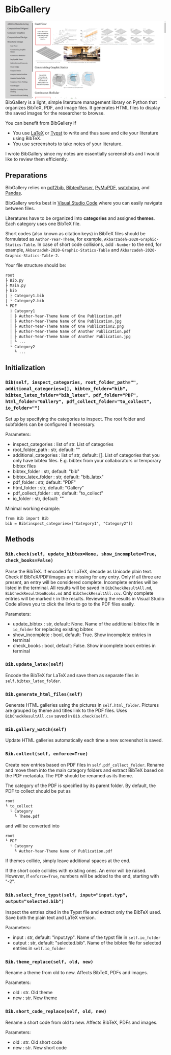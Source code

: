 # BibGallery

![img.png](img.png)
BibGallery is a light, simple literature management library on Python that organizes BibTeX, PDF, and image files. It generates
HTML files to display the saved images for the researcher to browse.

You can benefit from BibGallery if

- You use [LaTeX](https://www.latex-project.org/) or [Typst](https://typst.app/) to write and thus save and cite your
  literature using BibTeX.
- You use screenshots to take notes of your literature.

I wrote BibGallery since my notes are essentially screenshots and I would like to review them efficiently.

## Preparations

BibGallery relies
on [pdf2bib](https://github.com/MicheleCotrufo/pdf2bib), [BibtexParser](https://bibtexparser.readthedocs.io/en/main/), [PyMuPDF](https://pymupdf.readthedocs.io/en/latest/index.html), [watchdog](https://github.com/gorakhargosh/watchdog), and [Pandas](https://pandas.pydata.org/).

BibGallery works best in [Visual Studio Code](https://code.visualstudio.com/) where you can easily navigate between
files.

Literatures have to be organized into **categories** and assigned **themes**. Each category uses one BibTeX file.

Short codes (also known as citation keys) in BibTeX files should be formulated as `Author-Year-Theme`, for
example, `Akbarzadeh-2020-Graphic-Statics-Table`. In case of short code collisions, add `-Number` to the end, for
example, `Akbarzadeh-2020-Graphic-Statics-Table` and `Akbarzadeh-2020-Graphic-Statics-Table-2`.

Your file structure should be:

```
root
├ Bib.py
├ Main.py
├ bib
│ ├ Category1.bib
│ └ Category2.bib
└ PDF
  ├ Category1
  │ ├ Author-Year-Theme Name of One Publication.pdf
  │ ├ Author-Year-Theme Name of One Publication.jpg
  │ ├ Author-Year-Theme Name of One Publication2.png
  │ ├ Author-Year-Theme Name of Another Publication.pdf
  │ ├ Author-Year-Theme Name of Another Publication.jpg
  │ └ ...
  └ Category2
    └ ...
```

## Initialization

### `Bib(self, inspect_categories, root_folder_path="", additional_categories=[], bibtex_folder="bib", bibtex_latex_folder="bib_latex", pdf_folder="PDF", html_folder="Gallery", pdf_collect_folder="to_collect", io_folder="")`

Set up by specifying the categories to inspect. The root folder and subfolders can be configured if necessary.

Parameters:

- inspect_categories : list of str. List of categories
- root_folder_path : str, default: ""
- additional_categories : list of str, default: []. List of categories that you only have bibtex files. E.g. bibtex from your collaborators or temporary bibtex files
- bibtex_folder : str, default: "bib"
- bibtex_latex_folder : str, default: "bib_latex"
- pdf_folder : str, default: "PDF"
- html_folder : str, default: "Gallery"
- pdf_collect_folder : str, default: "to_collect"
- io_folder : str, default: ""

Minimal working example:

```
from Bib import Bib
bib = Bib(inspect_categories=["Category1", "Category2"])
```

## Methods

### `Bib.check(self, update_bibtex=None, show_incomplete=True, check_books=False)`

Parse the BibTeX. If encoded for LaTeX, decode as Unicode plain text. Check if BibTeX/PDF/images are missing for any
entry. Only if all three are present, an entry will be considered complete. Incomplete entries will be listed in the
terminal. All results will be saved in `BibCheckResultAll.md`, `BibCheckResultNonBooks.md` and `BibCheckResultAll.csv`. Only complete entries
will be marked `t` in the results. Reviewing the results in Visual Studio Code allows you to click the links to go to
the PDF files easily.

Parameters:

- update_bibtex : str, default: None. Name of the additional bibtex file in `io_folder` for replacing existing bibtex
- show_incomplete : bool, default: True. Show incomplete entries in terminal
- check_books : bool, default: False. Show incomplete book entries in terminal

### `Bib.update_latex(self)`

Encode the BibTeX for LaTeX and save them as separate files in `self.bibtex_latex_folder`.

### `Bib.generate_html_files(self)`

Generate HTML galleries using the pictures in `self.html_folder`. Pictures are grouped by theme and titles link to the PDF files. Uses `BibCheckResultAll.csv` saved in `Bib.check(self)`.

### `Bib.gallery_watch(self)`

Update HTML galleries automatically each time a new screenshot is saved.

### `Bib.collect(self, enforce=True)`

Create new entries based on PDF files in `self.pdf_collect_folder`. Rename and move them into the main category folders and extract BibTeX based on the PDF
metadata. The PDF should be renamed as its theme.

The category of the PDF is specified by its parent folder. By default, the PDF to collect should be put as

```
root
└ to_collect
  └ Category
    └ Theme.pdf
```

and will be converted into

```
root
└ PDF
  └ Category
    └ Author-Year-Theme Name of Publication.pdf
```

If themes collide, simply leave additional spaces at the end.

If the short code collides with existing ones. An error will be raised. However, if  `enforce=True`, numbers will be added to the end, starting with "-2".

### `Bib.select_from_typst(self, input="input.typ", output="selected.bib")`

Inspect the entries cited in the Typst file and extract only the BibTeX used. Save both the plain text and LaTeX
version.

Parameters:

- input : str, default: "input.typ". Name of the typst file in `self.io_folder`
- output : str, default: "selected.bib". Name of the bibtex file for selected entries in `self.io_folder`

### `Bib.theme_replace(self, old, new)`

Rename a theme from old to new. Affects BibTeX, PDFs and images.

Parameters:

- old : str. Old theme
- new : str. New theme

### `Bib.short_code_replace(self, old, new)`

Rename a short code from old to new. Affects BibTeX, PDFs and images.

Parameters:

- old : str. Old short code
- new : str. New short code
